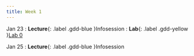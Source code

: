 ```yaml
---
title: Week 1
---
```


Jan 23
: **Lecture**{: .label .gdd-blue }Infosession
: **Lab**{: .label .gdd-yellow }[Lab 0]

Jan 25
: **Lecture**{: .label .gdd-blue }Infosession


<!-- [Infosession]: -->

[Lab 0]: ./../pages/labs/lab0/lab0